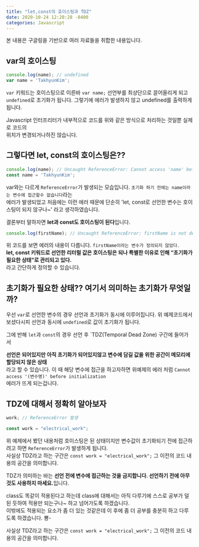 ```yaml
---
title: "let,const의 호이스팅과 TDZ"
date: 2020-10-24 12:20:28 -0400
categories: Javascript
---
```


본 내용은 구글링을 기반으로 여러 자료들을 취합한 내용입니다.

var의 호이스팅
---

``` javascript
console.log(name); // undefined
var name = 'TakhyunKim';
```

`var` 키워드는 호이스팅으로 이른바 `var name;` 선언부를 최상단으로 끌어올리게 되고<br>
`undefined`로 초기화가 됩니다. 그렇기에 에러가 발생하지 않고 undefined를 출력하게 됩니다.<br>

Javascript 인터프리터가 내부적으로 코드를 위와 같은 방식으로 처리하는 것일뿐 실제로 코드의<br>
위치가 변경되거나하진 않습니다.<br>

그렇다면 let, const의 호이스팅은??
---

``` javascript
console.log(name); // Uncaught ReferenceError: Cannot access 'name' before initialization
const name = 'TakhyunKim';
```

var와는 다르게 `ReferenceError`가 발생되는 모습입니다. `초기화 하기 전에는 name이라는 변수에 접근할수 없습니다`라는<br>
에러가 발생되었고 처음에는 이런 에러 때문에 단순히 'let, const로 선언한 변수는 호이스팅이 되지 않구나~' 라고 생각하였습니다.<br>

결론부터 말하자면 <strong>let과 const도 호이스팅이 된다</strong>입니다.<br>

```javascript
console.log(firstName); // Uncaught ReferenceError: firstName is not defined
```

위 코드를 보면 에러의 내용이 다릅니다. `firstName이라는 변수가 정의되지 않았다.`<br>
<strong>let, const 키워드로 선언한 리터럴 값은 호이스팅은 되나 특별한 이유로 인해 “초기화가 필요한 상태”로 관리되고 있다.</strong><br>
라고 간단하게 정의할 수 있습니다.

초기화가 필요한 상태?? 여기서 의미하는 초기화가 무엇일까?
---
우선 `var`로 선언한 변수의 경우 선언과 초기화가 동시에 이루어집니다. 위 예제코드에서 보셨다시피 선언과 동시에 `undefined`로 값이 초기화가 됩니다.<br>

그에 반해 `let`과 `const`의 경우 선언 후 `TDZ(Temporal Dead Zone) 구간에 들어가서<br>

<strong>선언은 되어있지만 아직 초기화가 되어있지않고 변수에 담길 값을 위한 공간이 메모리에 할당되지 않은 상태</strong><br>
라고 할 수 있습니다. 이 때 해당 변수에 접근을 하고자하면 위예제의 에러 처럼 `Cannot access '(변수명)' before initialization`<br>
에러가 뜨게 되는겁니다. 

TDZ에 대해서 정확히 알아보자
---

``` javascript
work; // ReferenceError 발생

const work = "electrical_work";
```
위 예제에서 봤던 내용처럼 호이스팅은 된 상태이지만 변수값이 초기화되기 전에 접근하려고 하면 `ReferenceError`가 발생하게 됩니다.<br>
사실상 TDZ라고 하는 구간은 `const work = "electrical_work";` 그 이전의 코드 내용의 공간을 의미합니다.

TDZ가 의미하는 바는 <strong>선언 전에 변수에 접근하는 것을 금지합니다. 선언하기 전에 아무 것도 사용하지 마세요.</strong>입니다.<br>

class도 똑같이 적용된다고 하는데 class에 대해서는 아직 다루기에 스스로 공부가 덜 된 듯하여 적용만 되는구나~ 하고 넘어가도록 하겠습니다.<br>
이밖에도 적용되는 요소가 좀 더 있는 것같은데 이 후에 좀 더 공부를 충분히 하고 다루도록 하겠습니다. 뿅-<br>

사실상 TDZ라고 하는 구간은 `const work = "electrical_work";` 그 이전의 코드 내용의 공간을 의미합니다.
